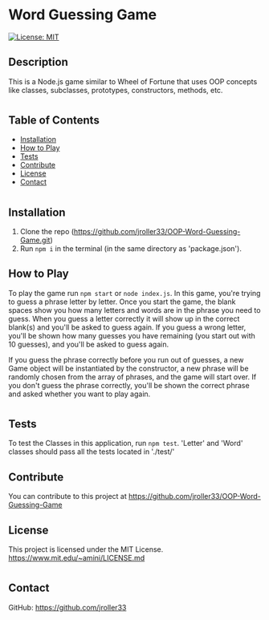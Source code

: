 
  # Word Guessing Game
  [![License: MIT](https://img.shields.io/badge/License-MIT-blue.svg)](https://opensource.org/licenses/MIT)
  ## Description

  This is a Node.js game similar to Wheel of Fortune that uses OOP concepts like classes, subclasses, prototypes, constructors, methods, etc.
  #
  ## Table of Contents
  - [Installation](#installation)
  - [How to Play](#how-to-play)
  - [Tests](#tests)
  - [Contribute](#contribute)
  - [License](#license)
  - [Contact](#contact)
  #
  ## Installation
  1. Clone the repo (https://github.com/jroller33/OOP-Word-Guessing-Game.git)
  2. Run `npm i` in the terminal (in the same directory as 'package.json').
  
  ## How to Play
  To play the game run `npm start` or `node index.js`.
  In this game, you're trying to guess a phrase letter by letter. Once you start the game, the blank spaces show you how many letters and words are in the phrase you need to guess. When you guess a letter correctly it will show up in the correct blank(s) and you'll be asked to guess again. If you guess a wrong letter, you'll be shown how many guesses you have remaining (you start out with 10 guesses), and you'll be asked to guess again. 
  <br/>

  If you guess the phrase correctly before you run out of guesses, a new Game object will be instantiated by the constructor, a new phrase will be randomly chosen from the array of phrases, and the game will start over. If you don't guess the phrase correctly, you'll be shown the correct phrase and asked whether you want to play again.
#
  ## Tests
  To test the Classes in this application, run `npm test`. 'Letter' and 'Word' classes should pass all the tests located in './test/'

  ## Contribute
  You can contribute to this project at https://github.com/jroller33/OOP-Word-Guessing-Game

  ## License
  This project is licensed under the MIT License.
  https://www.mit.edu/~amini/LICENSE.md
#
  ## Contact
  GitHub: https://github.com/jroller33

